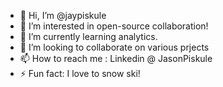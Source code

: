 - 👋 Hi, I’m @jaypiskule
- 👀 I’m interested in open-source collaboration!
- 🌱 I’m currently learning analytics.
- 💞️ I’m looking to collaborate on various prjects
- 📫 How to reach me : Linkedin @ JasonPiskule
- ⚡ Fun fact: I love to snow ski!

<!---
jaypiskule/jaypiskule is a ✨ special ✨ repository because its `README.md` (this file) appears on your GitHub profile.
You can click the Preview link to take a look at your changes.
--->
